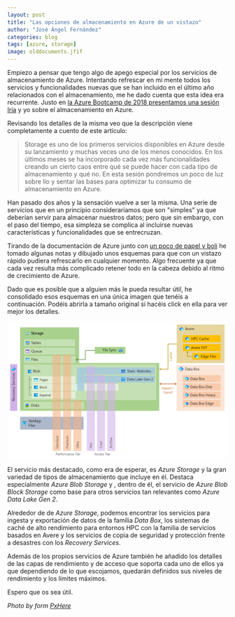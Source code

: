 ```yaml
---
layout: post
title: "Las opciones de almacenamiento en Azure de un vistazo"
author: "José Ángel Fernández"
categories: blog
tags: [azure, storage]
image: olddocuments.jfif
---
```


Empiezo a pensar que tengo algo de apego especial por los servicios de almacenamiento de Azure. Intentando refrescar en mi mente todos los servicios y funcionalidades nuevas que se han incluido en el último año relacionados con el almacenamiento, me he dado cuenta que esta idea era recurrente. Justo en [la Azure Bootcamp de 2018 presentamos una sesión](/sessions/2018-04-27-azure-bootcamp.html) [Iria](http://twitter.com/iriaq) y yo sobre el almacenamiento en Azure. 

Revisando los detalles de la misma veo que la descripción viene completamente a cuento de este artículo:

> Storage es uno de los primeros servicios disponibles en Azure desde su lanzamiento y muchas veces uno de los menos conocidos. En los últimos meses se ha incorporado cada vez más funcionalidades creando un cierto caos entre qué se puede hacer con cada tipo de almacenamiento y qué no. En esta sesión pondremos un poco de luz sobre lío y sentar las bases para optimizar tu consumo de almacenamiento en Azure.

Han pasado dos años y la sensación vuelve a ser la misma. Una serie de servicios que en un principio consideraríamos que son "simples" ya que deberían servir para almacenar nuestros datos; pero que sin embargo, con el paso del tiempo, esa simpleza se complica al incluirse nuevas características y funcionalidades que se entrecruzan. 

Tirando de la documentación de Azure junto con [un poco de papel y boli](https://www.linkedin.com/posts/jangelfdez_aunque-vivamos-en-un-mundo-digital-todav%C3%ADa-activity-6737445504919203840-gnQw) he tomado algunas notas y dibujado unos esquemas para que con un vistazo rápido pudiera refrescarlo en cualquier momento. Algo frecuente ya que cada vez resulta más complicado retener todo en la cabeza debido al ritmo de crecimiento de Azure.

Dado que es posible que a alguien más le pueda resultar útil, he consolidado esos esquemas en una única imagen que tenéis a continuación. Podéis abrirla a tamaño original si hacéis click en ella para ver mejor los detalles.

[![](/assets/img/azurestorageservices.png)](/assets/img/azurestorageservices.png)

El servicio más destacado, como era de esperar, es *Azure Storage* y la gran variedad de tipos de almacenamiento que incluye en él. Destaca especialmente *Azure Blob Storage* y , dentro de él, el servicio de *Azure Blob Block Storage* como base para otros servicios tan relevantes como *Azure Data Lake Gen 2*. 

Alrededor de de *Azure Storage*, podemos encontrar los servicios para ingesta y exportación de datos de la familia *Data Box*, los sistemas de caché de alto rendimiento para entornos HPC con la familia de servicios basados en Avere y los servicios de copia de seguridad y protección frente a desastres con los *Recovery Services*. 

Además de los propios servicios de Azure también he añadido los detalles de las capas de rendimiento y de acceso que soporta cada uno de ellos ya que dependiendo de lo que escojamos, quedarán definidos sus niveles de rendimiento y los límites máximos.

Espero que os sea útil.


*Photo by form [PxHere](https://pxhere.com/en/photo/640737)*